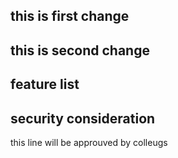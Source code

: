 ## this is first change
## this is second change 

## feature list
## security consideration

this line will be approuved by colleugs

